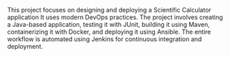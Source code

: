This project focuses on designing and deploying a Scientific Calculator application
It uses modern DevOps practices. The project involves creating a Java-based
application, testing it with JUnit, building it using Maven, containerizing it with
Docker, and deploying it using Ansible. The entire workflow is automated using
Jenkins for continuous integration and deployment.
